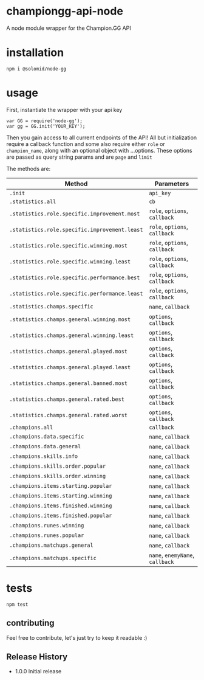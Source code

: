 # championgg-api-node
A node module wrapper for the Champion.GG API

# installation
  ```
  npm i @solomid/node-gg
  ```

# usage
First, instantiate the wrapper with your api key
  ```
  var GG = require('node-gg');
  var gg = GG.init('YOUR_KEY');
  ```

Then you gain access to all current endpoints of the API! All but initialization require a callback function and some also require either `role` or `champion_name`, along with an optional object with ...options. These options are passed as query string params and are `page` and `limit`

The methods are:

Method | Parameters |
------ | ---------- |
`.init`| `api_key`  |
`.statistics.all` | `cb` |
`.statistics.role.specific.improvement.most` | `role`, `options`, `callback` |
`.statistics.role.specific.improvement.least` | `role`, `options`, `callback` |
`.statistics.role.specific.winning.most` | `role`, `options`, `callback` |
`.statistics.role.specific.winning.least` | `role`, `options`, `callback` |
`.statistics.role.specific.performance.best` | `role`, `options`, `callback` |
`.statistics.role.specific.performance.least` | `role`, `options`, `callback` |
`.statistics.champs.specific` | `name`, `callback` |
`.statistics.champs.general.winning.most` | `options`, `callback` |
`.statistics.champs.general.winning.least` | `options`, `callback` |
`.statistics.champs.general.played.most` | `options`, `callback` |
`.statistics.champs.general.played.least` | `options`, `callback` |
`.statistics.champs.general.banned.most` | `options`, `callback` |
`.statistics.champs.general.rated.best` | `options`, `callback` |
`.statistics.champs.general.rated.worst` | `options`, `callback` |
`.champions.all` | `callback` |
`.champions.data.specific`| `name`, `callback` |
`.champions.data.general`| `name`, `callback` |
`.champions.skills.info`| `name`, `callback` |
`.champions.skills.order.popular`| `name`, `callback` |
`.champions.skills.order.winning`| `name`, `callback` |
`.champions.items.starting.popular`| `name`, `callback` |
`.champions.items.starting.winning`| `name`, `callback` |
`.champions.items.finished.winning`| `name`, `callback` |
`.champions.items.finished.popular`| `name`, `callback` |
`.champions.runes.winning`| `name`, `callback` |
`.champions.runes.popular`| `name`, `callback` |
`.champions.matchups.general`| `name`, `callback` |
`.champions.matchups.specific`| `name`, `enemyName`, `callback` |


# tests
 ```
 npm test
 ```

## contributing
Feel free to contribute, let's just try to keep it readable :)

## Release History
  * 1.0.0 Initial release
